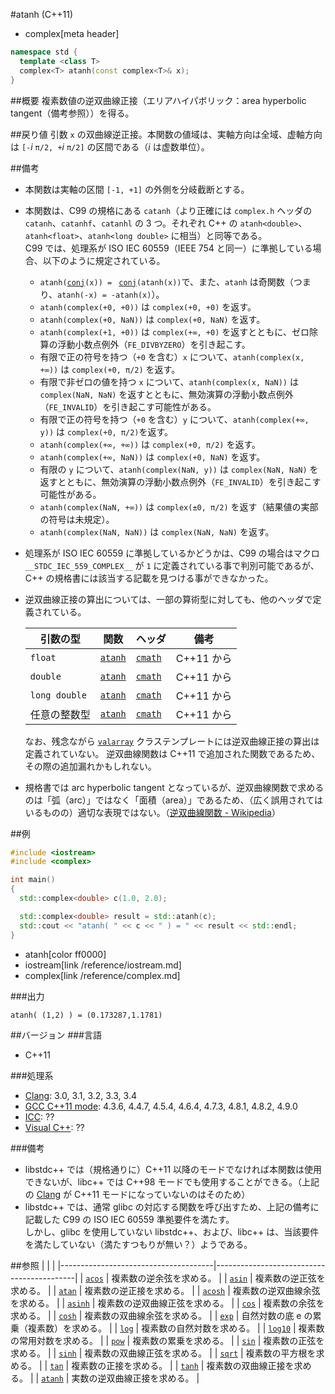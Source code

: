 #atanh (C++11)
* complex[meta header]

```cpp
namespace std {
  template <class T>
  complex<T> atanh(const complex<T>& x);
}
```

##概要
複素数値の逆双曲線正接（エリアハイパボリック：area hyperbolic tangent（備考参照））を得る。


##戻り値
引数 `x` の双曲線逆正接。本関数の値域は、実軸方向は全域、虚軸方向は `[-`*i* `π/2, +`*i* `π/2]` の区間である（*i* は虚数単位）。


##備考
- 本関数は実軸の区間 `[-1, +1]` の外側を分岐截断とする。
- 本関数は、C99 の規格にある `catanh`（より正確には `complex.h` ヘッダの `catanh`、`catanhf`、`catanhl` の 3 つ。それぞれ C++ の `atanh<double>`、`atanh<float>`、`atanh<long double>` に相当）と同等である。  
	C99 では、処理系が ISO IEC 60559（IEEE 754 と同一）に準拠している場合、以下のように規定されている。
	- `atanh(`[`conj`](conj.md)`(x)) = ` [`conj`](conj.md)`(atanh(x))`で、また、`atanh` は奇関数（つまり、`atanh(-x) = -atanh(x)`）。
	- `atanh(complex(+0, +0))` は `complex(+0, +0)` を返す。
	- `atanh(complex(+0, NaN))` は `complex(+0, NaN)` を返す。
	- `atanh(complex(+1, +0))` は `complex(+∞, +0)` を返すとともに、ゼロ除算の浮動小数点例外（`FE_DIVBYZERO`）を引き起こす。
	- 有限で正の符号を持つ（`+0` を含む）`x` について、`atanh(complex(x, +∞))` は `complex(+0, π/2)` を返す。
	- 有限で非ゼロの値を持つ `x` について、`atanh(complex(x, NaN))` は `complex(NaN, NaN)` を返すとともに、無効演算の浮動小数点例外（`FE_INVALID`）を引き起こす可能性がある。
	- 有限で正の符号を持つ（`+0` を含む）`y` について、`atanh(complex(+∞, y))` は `complex(+0, π/2)`を返す。
	- `atanh(complex(+∞, +∞))` は `complex(+0, π/2)` を返す。
	- `atanh(complex(+∞, NaN))` は `complex(+0, NaN)` を返す。
	- 有限の `y` について、`atanh(complex(NaN, y))` は `complex(NaN, NaN)` を返すとともに、無効演算の浮動小数点例外（`FE_INVALID`）を引き起こす可能性がある。
	- `atanh(complex(NaN, +∞))` は `complex(±0, π/2)` を返す（結果値の実部の符号は未規定）。
	- `atanh(complex(NaN, NaN))` は `complex(NaN, NaN)` を返す。
- 処理系が ISO IEC 60559 に準拠しているかどうかは、C99 の場合はマクロ `__STDC_IEC_559_COMPLEX__` が `1` に定義されている事で判別可能であるが、C++ の規格書には該当する記載を見つける事ができなかった。
- 逆双曲線正接の算出については、一部の算術型に対しても、他のヘッダで定義されている。

	| 引数の型                                | 関数                                       | ヘッダ                               | 備考       |
	|-----------------------------------------|--------------------------------------------|--------------------------------------|------------|
	| `float`                                 | [`atanh`](/reference/cmath/atanh.md)       | [`cmath`](/reference/cmath.md)       | C++11 から |
	| `double`                                | [`atanh`](/reference/cmath/atanh.md)       | [`cmath`](/reference/cmath.md)       | C++11 から |
	| `long double`                           | [`atanh`](/reference/cmath/atanh.md)       | [`cmath`](/reference/cmath.md)       | C++11 から |
	| 任意の整数型                            | [`atanh`](/reference/cmath/atanh.md)       | [`cmath`](/reference/cmath.md)       | C++11 から |

	なお、残念ながら [`valarray`](/reference/valarray.md) クラステンプレートには逆双曲線正接の算出は定義されていない。
	逆双曲線関数は C++11 で追加された関数であるため、その際の追加漏れかもしれない。

- 規格書では arc hyperbolic tangent となっているが、逆双曲線関数で求めるのは「弧（arc）」ではなく「面積（area）」であるため、（広く誤用されてはいるものの）適切な表現ではない。（[逆双曲線関数 - Wikipedia](http://ja.wikipedia.org/wiki/逆双曲線関数)）


##例
```cpp
#include <iostream>
#include <complex>

int main()
{
  std::complex<double> c(1.0, 2.0);

  std::complex<double> result = std::atanh(c);
  std::cout << "atanh( " << c << " ) = " << result << std::endl;
}
```
* atanh[color ff0000]
* iostream[link /reference/iostream.md]
* complex[link /reference/complex.md]

###出力
```
atanh( (1,2) ) = (0.173287,1.1781)
```


##バージョン
###言語
- C++11

###処理系
- [Clang](/implementation.md#clang): 3.0, 3.1, 3.2, 3.3, 3.4
- [GCC C++11 mode](/implementation.md#gcc): 4.3.6, 4.4.7, 4.5.4, 4.6.4, 4.7.3, 4.8.1, 4.8.2, 4.9.0
- [ICC](/implementation.md#icc): ??
- [Visual C++](/implementation.md#visual_cpp): ??

###備考
- libstdc++ では（規格通りに）C++11 以降のモードでなければ本関数は使用できないが、libc++ では C++98 モードでも使用することができる。（上記の [Clang](/implementation.md#clang) が C++11 モードになっていないのはそのため）
- libstdc++ では、通常 glibc の対応する関数を呼び出すため、上記の備考に記載した C99 の ISO IEC 60559 準拠要件を満たす。  
	しかし、glibc を使用していない libstdc++、および、libc++ は、当該要件を満たしていない（満たすつもりが無い？）ようである。


##参照
|                                      |                                           |
|--------------------------------------|-------------------------------------------|
| [`acos`](acos.md)                    | 複素数の逆余弦を求める。                  |
| [`asin`](asin.md)                    | 複素数の逆正弦を求める。                  |
| [`atan`](atan.md)                    | 複素数の逆正接を求める。                  |
| [`acosh`](acosh.md)                  | 複素数の逆双曲線余弦を求める。            |
| [`asinh`](asinh.md)                  | 複素数の逆双曲線正弦を求める。            |
| [`cos`](cos.md)                      | 複素数の余弦を求める。                    |
| [`cosh`](cosh.md)                    | 複素数の双曲線余弦を求める。              |
| [`exp`](exp.md)                      | 自然対数の底 e の累乗（複素数）を求める。 |
| [`log`](log.md)                      | 複素数の自然対数を求める。                |
| [`log10`](log10.md)                  | 複素数の常用対数を求める。                |
| [`pow`](pow.md)                      | 複素数の累乗を求める。                    |
| [`sin`](sin.md)                      | 複素数の正弦を求める。                    |
| [`sinh`](sinh.md)                    | 複素数の双曲線正弦を求める。              |
| [`sqrt`](sqrt.md)                    | 複素数の平方根を求める。                  |
| [`tan`](tan.md)                      | 複素数の正接を求める。                    |
| [`tanh`](tanh.md)                    | 複素数の双曲線正接を求める。              |
| [`atanh`](/reference/cmath/atanh.md) | 実数の逆双曲線正接を求める。              |
